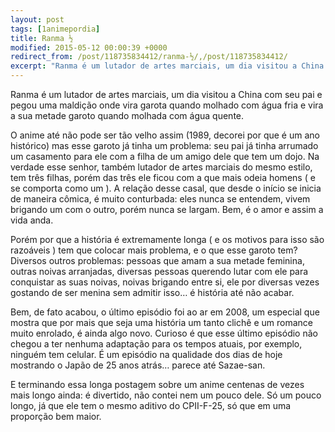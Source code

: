 ```yaml
---
layout: post
tags: [1animepordia]
title: Ranma ½
modified: 2015-05-12 00:00:39 +0000
redirect_from: /post/118735834412/ranma-½/,/post/118735834412/
excerpt: "Ranma é um lutador de artes marciais, um dia visitou a China com seu pai e pegou uma maldição onde vira garota quando molhado com água fria e vira a sua metade garoto quando molhada com água quente."
---
```


Ranma é um lutador de artes marciais, um dia visitou a China com seu pai
e pegou uma maldição onde vira garota quando molhado com água fria e
vira a sua metade garoto quando molhada com água quente.

O anime até não pode ser tão velho assim (1989, decorei por que é um ano
histórico) mas esse garoto já tinha um problema: seu pai já tinha
arrumado um casamento para ele com a filha de um amigo dele que tem um
dojo. Na verdade esse senhor, também lutador de artes marciais do mesmo
estilo, tem três filhas, porém das três ele ficou com a que mais odeia
homens ( e se comporta como um ). A relação desse casal, que desde o
início se inicia de maneira cômica, é muito conturbada: eles nunca se
entendem, vivem brigando um com o outro, porém nunca se largam. Bem, é o
amor e assim a vida anda.

Porém por que a história é extremamente longa ( e os motivos para isso
são razoáveis ) tem que colocar mais problema, e o que esse garoto tem?
Diversos outros problemas: pessoas que amam a sua metade feminina,
outras noivas arranjadas, diversas pessoas querendo lutar com ele para
conquistar as suas noivas, noivas brigando entre si, ele por diversas
vezes gostando de ser menina sem admitir isso… é história até não
acabar.

Bem, de fato acabou, o último episódio foi ao ar em 2008, um especial
que mostra que por mais que seja uma história um tanto clichê e um
romance muito enrolado, é ainda algo novo. Curioso é que esse último
episódio não chegou a ter nenhuma adaptação para os tempos atuais, por
exemplo, ninguém tem celular. É um episódio na qualidade dos dias de
hoje mostrando o Japão de 25 anos atrás… parece até Sazae-san.

E terminando essa longa postagem sobre um anime centenas de vezes mais
longo ainda: é divertido, não contei nem um pouco dele. Só um pouco
longo, já que ele tem o mesmo aditivo do CPII-F-25, só que em uma
proporção bem maior.


